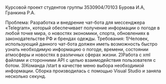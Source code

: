 Курсовой проект студентов группы 3530904/70103 Бурова И.А, Гранкина Р.А.

Проблема: Разработка и внедрение чат-бота для мессенджера «Telegram», который обеспечивает получение информации о погоде в любой точке мира, о новостях экономики, спорта, обновлениях в законодательстве РФ и брендах одежды.
Требования:
1)Человек, использующий данного чат-бота должен иметь возможность быстро узнать необходимую информацию о погоде, времени, состоянии атмосферы и новостях в различных сферах жизни.
2)Работа с xml файлами и сторонними API с целью взаимодействия пользователя с ботом.
3)Команда /start в качестве меню выбора необходимой информации. 
Сборка производилась с помощью Visual Studio и заняла несколько секунд.

